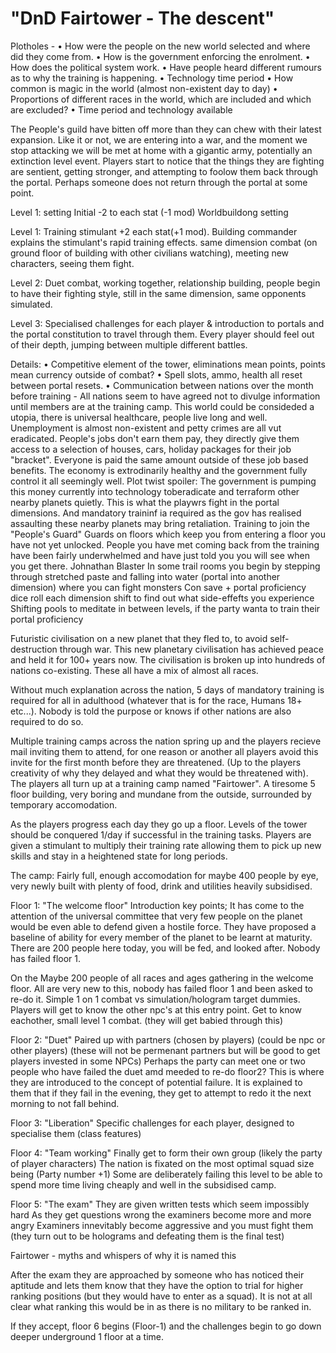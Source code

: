 # "DnD Fairtower - The descent"

Plotholes -
• How were the people on the new world selected and where did they come from.
• How is the government enforcing the enrolment.
• How does the political system work.
• Have people heard different rumours as to why the training is happening.
• Technology time period
• How common is magic in the world (almost non-existent day to day)
• Proportions of different races in the world, which are included and which are excluded?
• Time period and technology available

The People's guild have bitten off more than they can chew with their latest expansion. Like it or not, we are entering into a war, and the moment we stop attacking we will be met at home with a gigantic army, potentially an extinction level event. Players start to notice that the things they are fighting are sentient, getting stronger, and attempting to foolow them back through the portal. Perhaps someone does not return through the portal at some point.

Level 1: setting
Initial -2 to each stat (-1 mod)
Worldbuildong setting

Level 1:
Training stimulant +2 each stat(+1 mod). Building commander explains the stimulant's rapid training effects. same dimension combat (on ground floor of building with other civilians watching), meeting new characters, seeing them fight.

Level 2:
Duet combat, working together, relationship building, people begin to have their fighting style, still in the same dimension, same opponents simulated.

Level 3:
Specialised challenges for each player & introduction to portals and the portal constitution to travel through them. Every player should feel out of their depth, jumping between multiple different battles.



Details:
• Competitive element of the tower, eliminations mean points, points mean currency outside of combat?
• Spell slots, ammo, health all reset between portal resets.
• Communication between nations over the month before training - All nations seem to have agreed not to divulge information until members are at the training camp.
This world could be consideded a utopia, there is universal healthcare, people live long and well. Unemployment is almost non-existent and petty crimes are all vut eradicated. People's jobs don't earn them pay, they directly give them access to a selection of houses, cars, holiday packages for their job "bracket". Everyone is paid the same amount outside of these job based benefits.
The economy is extrodinarily healthy and the government fully control it all seemingly well.
Plot twist spoiler: The government is pumping this money currently into technology toberadicate and terraform other nearby planets quietly. This is what the playwrs fight in the portal dimensions. And mandatory traininf ia required as the gov has realised assaulting these nearby planets may bring retaliation.
Training to join the "People's Guard"
Guards on floors which keep you from entering a floor you have not yet unlocked.
People you have met coming back from the training have been fairly underwhelmed and have just told you you will see when you get there.
Johnathan Blaster
In some trail rooms you begin by stepping through stretched paste and falling into water (portal into another dimension) where you can fight monsters 
Con save + portal proficiency dice roll each dimension shift to find out what side-effefts you experience 
Shifting pools to meditate in between levels, if the party wanta to train their portal proficiency 

Futuristic civilisation on a new planet that they fled to, to avoid self-destruction through war.
This new planetary civilisation has achieved peace and held it for 100+ years now.
The civilisation is broken up into hundreds of nations co-existing. These all have a mix of almost all races.

Without much explanation across the nation, 5 days of mandatory training is required for all in adulthood (whatever that is for the race, Humans 18+ etc...).
Nobody is told the purpose or knows if other nations are also required to do so.

Multiple training camps across the nation spring up and the players recieve mail inviting them to attend, for one reason or another all players avoid this invite for the first month before they are threatened. (Up to the players creativity of why they delayed and what they would be threatened with).
The players all turn up at a training camp named "Fairtower". A tiresome 5 floor building, very boring and mundane from the outside, surrounded by temporary accomodation.

As the players progress each day they go up a floor.
Levels of the tower should be conquered 1/day if successful in the training tasks.
Players are given a stimulant to multiply their training rate allowing them to pick up new skills and stay in a heightened state for long periods.

The camp: Fairly full, enough accomodation for maybe 400 people by eye, very newly built with plenty of food, drink and utilities heavily subsidised.

Floor 1: "The welcome floor"
Introduction key points; It has come to the attention of the universal committee that very few people on the planet would be even able to defend given a hostile force. They have proposed a baseline of ability for every member of the planet to be learnt at maturity. There are 200 people here today, you will be fed, and looked after. Nobody has failed floor 1.

On the Maybe 200 people of all races and ages gathering in the welcome floor. All are very new to this, nobody has failed floor 1 and been asked to re-do it.
Simple 1 on 1 combat vs simulation/hologram target dummies. Players will get to know the other npc's at this entry point. Get to know eachother, small level 1 combat. (they will get babied through this)

Floor 2: "Duet"
Paired up with partners (chosen by players) (could be npc or other players) (these will not be permenant partners but will be good to get players invested in some NPCs)
Perhaps the party can meet one or two people who have failed the duet amd meeded to re-do floor2? This is where they are introduced to the concept of potential failure. It is explained to them that if they fail in the evening, they get to attempt to redo it the next morning to not fall behind.

Floor 3: "Liberation"
Specific challenges for each player, designed to specialise them (class features)

Floor 4: "Team working"
Finally get to form their own group (likely the party of player characters)
The nation is fixated on the most optimal squad size being (Party number +1)
Some are deliberately failing this level to be able to spend more time living cheaply and well in the subsidised camp.

Floor 5: "The exam"
They are given written tests which seem impossibly hard
As they get questions wrong the examiners become more and more angry
Examiners innevitably become aggressive and you must fight them (they turn out to be holograms and defeating them is the final test)

Fairtower - myths and whispers of why it is named this

After the exam they are approached by someone who has noticed their aptitude and lets them know that they have the option to trial for higher ranking positions (but they would have to enter as a squad). It is not at all clear what ranking this would be in as there is no military to be ranked in.

If they accept, floor 6 begins (Floor-1) and the challenges begin to go down deeper underground 1 floor at a time.
